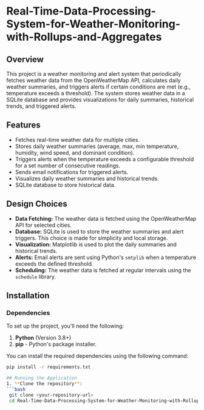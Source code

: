 # Real-Time-Data-Processing-System-for-Weather-Monitoring-with-Rollups-and-Aggregates

## Overview
This project is a weather monitoring and alert system that periodically fetches weather data from the OpenWeatherMap API, calculates daily weather summaries, and triggers alerts if certain conditions are met (e.g., temperature exceeds a threshold). The system stores weather data in a SQLite database and provides visualizations for daily summaries, historical trends, and triggered alerts.

## Features
- Fetches real-time weather data for multiple cities.
- Stores daily weather summaries (average, max, min temperature, humidity, wind speed, and dominant condition).
- Triggers alerts when the temperature exceeds a configurable threshold for a set number of consecutive readings.
- Sends email notifications for triggered alerts.
- Visualizes daily weather summaries and historical trends.
- SQLite database to store historical data.

## Design Choices
- **Data Fetching:** The weather data is fetched using the OpenWeatherMap API for selected cities.
- **Database:** SQLite is used to store the weather summaries and alert triggers. This choice is made for simplicity and local storage.
- **Visualization:** Matplotlib is used to plot the daily summaries and historical trends.
- **Alerts:** Email alerts are sent using Python's `smtplib` when a temperature exceeds the defined threshold.
- **Scheduling:** The weather data is fetched at regular intervals using the `schedule` library.

## Installation

### Dependencies
To set up the project, you'll need the following:

1. **Python** (Version 3.8+)
2. **pip** - Python's package installer.

You can install the required dependencies using the following command:

  ```bash
  pip install -r requirements.txt

## Running the Application
1. **Clone the repository**:
  ```bash
   git clone <your-repository-url>
   cd Real-Time-Data-Processing-System-for-Weather-Monitoring-with-Rollups-and-Aggregates



